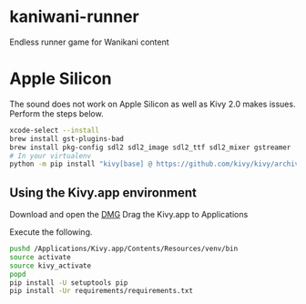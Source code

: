# kaniwani-runner
Endless runner game for Wanikani content


# Apple Silicon

The sound does not work on Apple Silicon as well as Kivy 2.0 makes issues. Perform the steps below.

```bash
xcode-select --install
brew install gst-plugins-bad
brew install pkg-config sdl2 sdl2_image sdl2_ttf sdl2_mixer gstreamer
# In your virtualenv
python -m pip install "kivy[base] @ https://github.com/kivy/kivy/archive/master.zip"
```

## Using the Kivy.app environment

Download and open the [DMG](https://kivy.org/downloads/ci/osx/app/Kivy.dmg)
Drag the Kivy.app to Applications

Execute the following.

```bash
pushd /Applications/Kivy.app/Contents/Resources/venv/bin
source activate
source kivy_activate
popd
pip install -U setuptools pip
pip install -Ur requirements/requirements.txt
```
